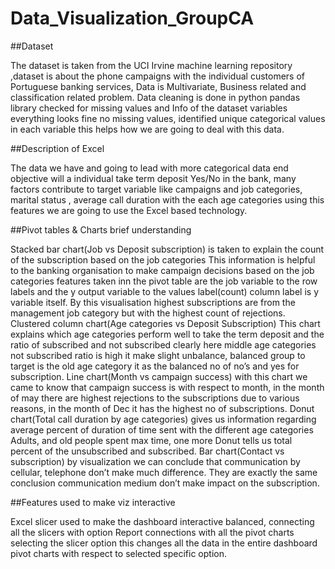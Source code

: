 # Data_Visualization_GroupCA
##Dataset

The dataset is taken from the UCI Irvine machine learning repository ,dataset is about the phone campaigns with the individual customers of Portuguese banking services, Data is Multivariate, Business related and classification related problem. Data cleaning is done in python pandas library checked for missing values and Info of the dataset variables everything looks fine no missing values, identified unique categorical values in each variable this helps how we are going to deal with this data.

##Description of Excel

The data we have and going to lead with more categorical data end objective will a individual take term deposit Yes/No in the bank, many factors contribute to target variable like campaigns and job categories, marital status , average call duration with the each age categories using this features we are going to use the Excel based technology.


##Pivot tables & Charts brief understanding

Stacked bar chart(Job vs Deposit subscription) is taken to explain the count of the subscription based on the job categories This information is helpful to the banking organisation to make campaign decisions based on the job categories features taken inn the pivot table are the job variable to the row labels and the y output variable to the values label(count) column label is y variable itself. By this visualisation highest subscriptions are from the management job category but with the highest count of rejections.  
Clustered column chart(Age categories vs Deposit Subscription) This chart explains which age categories perform well to take the term deposit and the ratio of subscribed and not subscribed clearly here middle age categories not subscribed ratio is high it make slight unbalance, balanced group to target is the old age category it as the balanced no of no’s and yes for subscription.
Line chart(Month vs campaign success) with this chart we came to know that campaign success is with respect to month, in the month of may there are highest rejections to the subscriptions due to various reasons, in the month of Dec it has the highest no of subscriptions.
Donut chart(Total call duration by age categories) gives us information regarding average percent of duration of time sent with the different age categories Adults, and old people spent max time, one more Donut tells us total percent of the unsubscribed and subscribed.
Bar chart(Contact vs subscription) by visualization we can conclude that communication by cellular, telephone don’t make much difference. They are exactly the same conclusion communication medium don’t make impact on the subscription.

##Features used to make viz interactive

Excel slicer used to make the dashboard interactive balanced, connecting all the slicers with option Report connections with all the pivot charts selecting the slicer option this changes all the data in the entire dashboard pivot charts with respect to selected specific option.
